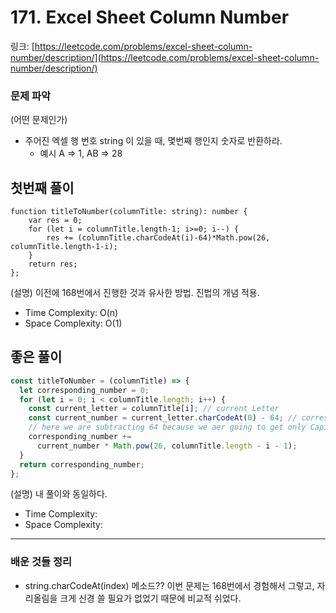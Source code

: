 # **171. Excel Sheet Column Number**

링크: [https://leetcode.com/problems/excel-sheet-column-number/description/](https://leetcode.com/problems/excel-sheet-column-number/description/)

### 문제 파악

(어떤 문제인가)

- 주어진 엑셀 행 번호 string 이 있을 때, 몇번째 행인지 숫자로 반환하라.
    - 예시 A ⇒ 1, AB ⇒ 28

## 첫번째 풀이

```tsx
function titleToNumber(columnTitle: string): number {
    var res = 0;
    for (let i = columnTitle.length-1; i>=0; i--) {
        res += (columnTitle.charCodeAt(i)-64)*Math.pow(26, columnTitle.length-1-i);
    }
    return res;
};
```

(설명) 이전에 168번에서 진행한 것과 유사한 방법. 진법의 개념 적용.

- Time Complexity: O(n)
- Space Complexity: O(1)

## 좋은 풀이

```jsx
const titleToNumber = (columnTitle) => {
  let corresponding_number = 0;
  for (let i = 0; i < columnTitle.length; i++) {
    const current_letter = columnTitle[i]; // current Letter
    const current_number = current_letter.charCodeAt(0) - 64; // corresponding number 
    // here we are subtracting 64 because we aer going to get only Capital letter so the charCodeAt() returns the ASCII value of the character.
    corresponding_number +=
      current_number * Math.pow(26, columnTitle.length - i - 1);
  }
  return corresponding_number;
};
```

(설명) 내 풀이와 동일하다.

- Time Complexity:
- Space Complexity:

---

### 배운 것들 정리

- string.charCodeAt(index) 메소드?? 이번 문제는 168번에서 경험해서 그렇고, 자리올림을 크게 신경 쓸 필요가 없었기 때문에 비교적 쉬었다.